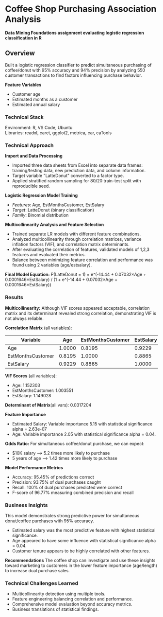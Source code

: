 # Coffee Shop Purchasing Association Analysis
**Data Mining Foundations assignment evaluating logistic regression classification in
R**

## Overview 
Built a logistic regression classifier to predict simultaneous purchasing of
coffee/donut with 95% accuracy and 94% precision by analyzing 550 customer transactions
to find factors influencing purchase behavior.  

**Feature Variables**
- Customer age
- Estimated months as a customer
- Estimated annual salary 


### Technical Stack
Environment: R, VS Code, Ubuntu  
Libraries: readxl, caret, ggplot2, metrica, car, caTools 

### Technical Approach 
**Import and Data Processing**
- Imported three data sheets from Excel into separate data frames: training/testing
  data, new prediction data, and column information.
- Target variable "LatteDonut" converted to a factor type. 
- Applied stratified random sampling for 80/20 train-test split with reproducible seed.

**Logistic Regression Model Training**  
- *Features*: Age, EstMonthsCustomer, EstSalary
- *Target*: LatteDonut (binary classification)
- *Family*: Binomial distribution 

**Multicollinearity Analysis and Feature Selection**
- Trained separate LR models with different feature combinations.
- Analyzed multicollinearity through correlation matrices, variance inflation factors (VIF), and correlation matrix determinants. 
- After evaluating the correlation of features, validated models of 1,2,3 features and
  evaluated their metrics. 
- Balance between minimizing feature correlation and performance was found using 2
  variables (age/estsalary). 

**Final Model Equation:** P(LatteDonut = 1) = e^(-14.44 + 0.07032×Age +
0.0001646×EstSalary) / (1 + e^(-14.44 + 0.07032×Age + 0.0001646×EstSalary))

### Results 
**Multicollinearity:** Although VIF scores appeared acceptable, correlation matrix and
its determinant revealed strong correlation, demonstrating VIF is not always reliable. 

**Correlation Matrix** (all variables):

| Variable | Age | EstMonthsCustomer | EstSalary |
|----------|-----|-------------------|-----------|
| Age | 1.0000 | 0.8195 | 0.9229 |
| EstMonthsCustomer | 0.8195 | 1.0000 | 0.8865 |
| EstSalary | 0.9229 | 0.8865 | 1.0000 |

**VIF Scores** (all variables):
- Age: 1.152303
- EstMonthsCustomer: 1.003551  
- EstSalary: 1.149028

**Determinant of Matrix**(all vars): 0.0317204

**Feature Importance**
- Estimated Salary: Variable importance 5.15 with statistical significance alpha =
2.63e-07
- Age: Variable importance 2.05 with statistical significance alpha = 0.04. 

**Odds Ratio:** For simultaneous coffee/donut purchase, we can expect:
- $10K salary --> 5.2 times more likely to purchase 
- 5 years of age --> 1.42 times more likely to purchase 

**Model Performance Metrics**
- Accuracy: 95.45% of predictions correct
- Precision: 93.75% of dual purchases caught
- Recall:  100% of dual purchases predicted were correct
- F-score of 96.77% measuring combined precision and recall

### Business Insights
This model demonstrates strong predictive power for simultaneous donut/coffee purchases
with 95% accuracy. 
- Estimated salary was the most predictive feature with highest statistical significance. 
- Age appeared to have some influence with statistical significance alpha = 0.04. 
- Customer tenure appears to be highly correlated with other features. 

**Recommendations** The coffee shop can investigate and use these insights toward
marketing to customers in the lower feature importance (age/length) to increase
dual purchase sales. 

### Technical Challenges Learned
- Multicollinearity detection using multiple tools. 
- Feature engineering balancing correlation and performance.
- Comprehensive model evaluation beyond accuracy metrics.  
- Business translations of statistical findings. 


